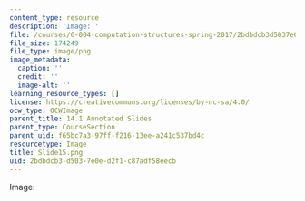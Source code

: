 ```yaml
---
content_type: resource
description: 'Image: '
file: /courses/6-004-computation-structures-spring-2017/2bdbdcb3d5037e0ed2f1c87adf58eecb_Slide15.png
file_size: 174249
file_type: image/png
image_metadata:
  caption: ''
  credit: ''
  image-alt: ''
learning_resource_types: []
license: https://creativecommons.org/licenses/by-nc-sa/4.0/
ocw_type: OCWImage
parent_title: 14.1 Annotated Slides
parent_type: CourseSection
parent_uid: f65bc7a3-97ff-f216-13ee-a241c537bd4c
resourcetype: Image
title: Slide15.png
uid: 2bdbdcb3-d503-7e0e-d2f1-c87adf58eecb
---
```

Image: 